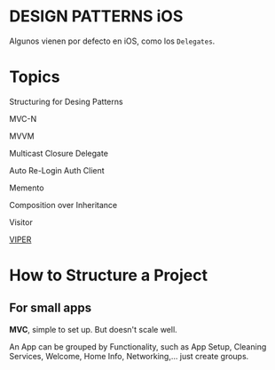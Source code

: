 # DESIGN PATTERNS iOS #

Algunos vienen por defecto en iOS, como los `Delegates`.


# Topics

Structuring for Desing Patterns

MVC-N

MVVM

Multicast Closure Delegate

Auto Re-Login Auth Client

Memento

Composition over Inheritance

Visitor

[VIPER](https://github.com/richimf/DesignPatterns/blob/master/Swift/VIPER/VIPER.md)

# How to Structure a Project

## For small apps

**MVC**, simple to set up. But doesn't scale well.

An App can be grouped by Functionality, such as App Setup, Cleaning Services, Welcome, Home Info, Networking,... just create groups.

